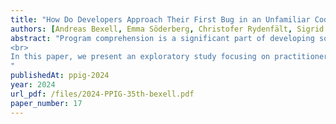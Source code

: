 ```yaml
---
title: "How Do Developers Approach Their First Bug in an Unfamiliar Code Base? An Exploratory Study of Large Program Comprehension"
authors: [Andreas Bexell, Emma Söderberg, Christofer Rydenfält, Sigrid Eldh]
abstract: "Program comprehension is a significant part of developing software; studies suggest that developers spend 50-70% of their time comprehending program code. Program comprehension and code com- prehension have been the topics of numerous research studies, but the vast majority of these studies focus on the comprehensibility of statements or functions, and give little guidance for how to support comprehension of the large programs common in the industry.
<br>
In this paper, we present an exploratory study focusing on practitioners’ comprehension of large pro- grams in the context of approaching their first bug in an unfamiliar code base. We carried out a study where we interviewed five professional programmers with experience in software development of large programs. The interviews were focused on the subjects’ attitudes, their strategies, frustrations they experienced and any opportunities in this area. We found that our participants employ several differ- ent strategies, including for example reproduction, localization and simulation, when approaching an unfamiliar code base. We see a potential relationship between these strategies and factors such as pro- fessional experience. Our results indicate that large program comprehension may be a fruitful area for further study, and we outline and discuss some of these opportunities.
"
publishedAt: ppig-2024
year: 2024
url_pdf: /files/2024-PPIG-35th-bexell.pdf
paper_number: 17
---
```

